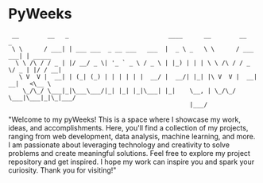 # PyWeeks

```
 __        __   _                            ____      __        __        _        
 \ \      / ___| | ___ ___  _ __ ___   ___  |  _ \ _   \ \      / ___  ___| | _____ 
  \ \ /\ / / _ | |/ __/ _ \| '_ ` _ \ / _ \ | |_) | | | \ \ /\ / / _ \/ _ | |/ / __|
   \ V  V |  __| | (_| (_) | | | | | |  __/ |  __/| |_| |\ V  V |  __|  __|   <\__ \
    \_/\_/ \___|_|\___\___/|_| |_| |_|\___| |_|    \__, | \_/\_/ \___|\___|_|\_|___/
                                                   |___/                            
```

"Welcome to my pyWeeks! This is a space where I showcase my work, ideas, and accomplishments. Here, you'll find a collection of my projects, ranging from web development, data analysis, machine learning, and more. I am passionate about leveraging technology and creativity to solve problems and create meaningful solutions. Feel free to explore my project repository and get inspired. I hope my work can inspire you and spark your curiosity. Thank you for visiting!"
